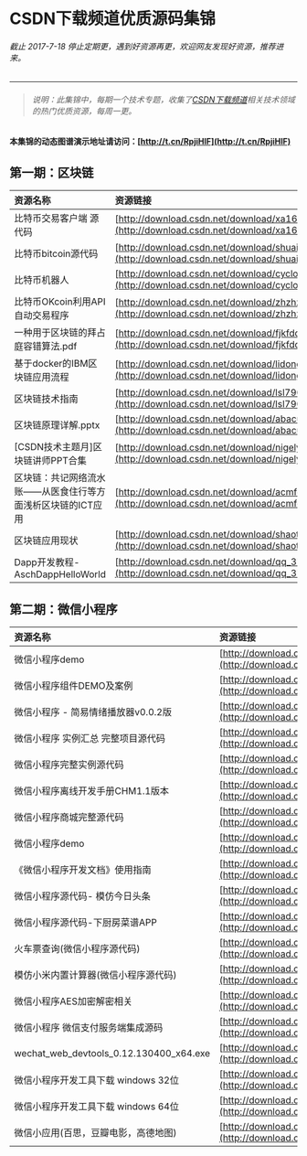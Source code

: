 # CSDN下载频道优质源码集锦

###### 截止 2017-7-18 停止定期更，遇到好资源再更，欢迎网友发现好资源，推荐进来。

----------

> ###### 说明：此集锦中，每期一个技术专题，收集了[CSDN下载频道](http://download.csdn.net)相关技术领域的热门优质资源，每周一更。

#### 本集锦的动态图谱演示地址请访问：[http://t.cn/RpjiHlF](http://t.cn/RpjiHlF)

## 第一期：区块链

|资源名称|资源链接|
|:-----------------|:------------------|
|比特币交易客户端 源代码|[http://download.csdn.net/download/xa163/6689317](http://download.csdn.net/download/xa163/6689317)|
|比特币bitcoin源代码|[http://download.csdn.net/download/shuaimengxia/7023947](http://download.csdn.net/download/shuaimengxia/7023947)|
|比特币机器人|[http://download.csdn.net/download/cyclonesz816/8240753](http://download.csdn.net/download/cyclonesz816/8240753)|
|比特币OKcoin利用API自动交易程序|[http://download.csdn.net/download/zhzhzh3/8495303](http://download.csdn.net/download/zhzhzh3/8495303)|
|一种用于区块链的拜占庭容错算法.pdf|[http://download.csdn.net/download/fjkfddsfds/9614147](http://download.csdn.net/download/fjkfddsfds/9614147)|
|基于docker的IBM区块链应用流程|[http://download.csdn.net/download/lidonglovebaby/9615531](http://download.csdn.net/download/lidonglovebaby/9615531)|
|区块链技术指南|[http://download.csdn.net/download/lsl7909/9620289](http://download.csdn.net/download/lsl7909/9620289)|
|区块链原理详解.pptx|[http://download.csdn.net/download/abacusicom/9628150](http://download.csdn.net/download/abacusicom/9628150)|
|[CSDN技术主题月]区块链讲师PPT合集|[http://download.csdn.net/download/nigelyq/9704339](http://download.csdn.net/download/nigelyq/9704339)|
|区块链：共记网络流水账——从医食住行等方面浅析区块链的ICT应用|[http://download.csdn.net/download/acmforfun/9710102](http://download.csdn.net/download/acmforfun/9710102)|
|区块链应用现状|[http://download.csdn.net/download/shaotong/9712044](http://download.csdn.net/download/shaotong/9712044)|
|Dapp开发教程-AschDappHelloWorld|[http://download.csdn.net/download/qq_37268183/9730442](http://download.csdn.net/download/qq_37268183/9730442)|

## 第二期：微信小程序

|资源名称|资源链接|
|:-----|:-------|
|微信小程序demo|[http://download.csdn.net/download/a398613391/9638446](http://download.csdn.net/download/a398613391/9638446)|
|微信小程序组件DEMO及案例|[http://download.csdn.net/download/whzhaochao/9642250](http://download.csdn.net/download/whzhaochao/9642250)|
|微信小程序 - 简易情绪播放器v0.0.2版|[http://download.csdn.net/download/xiaohan1990718/9643957](http://download.csdn.net/download/xiaohan1990718/9643957)|
|微信小程序 实例汇总 完整项目源代码|[http://download.csdn.net/download/wyx100/9670301](http://download.csdn.net/download/wyx100/9670301)|
|微信小程序完整实例源代码|[http://download.csdn.net/download/wyx100/9670627](http://download.csdn.net/download/wyx100/9670627)|
|微信小程序离线开发手册CHM1.1版本|[http://download.csdn.net/download/anxiaoxiong110/9672706](http://download.csdn.net/download/anxiaoxiong110/9672706)|
|微信小程序商城完整源代码|[http://download.csdn.net/download/wyx100/9677923](http://download.csdn.net/download/wyx100/9677923)|
|微信小程序demo|[http://download.csdn.net/download/u014607184/9681357](http://download.csdn.net/download/u014607184/9681357)|
|《微信小程序开发文档》使用指南|[http://download.csdn.net/download/w3cschoolcn/9698261](http://download.csdn.net/download/w3cschoolcn/9698261)|
|微信小程序源代码- 模仿今日头条|[http://download.csdn.net/download/wyx100/9709605](http://download.csdn.net/download/wyx100/9709605)|
|微信小程序源代码-下厨房菜谱APP|[http://download.csdn.net/download/wyx100/9709607](http://download.csdn.net/download/wyx100/9709607)|
|火车票查询(微信小程序源代码)|[http://download.csdn.net/download/wyx100/9709649](http://download.csdn.net/download/wyx100/9709649)|
|模仿小米内置计算器(微信小程序源代码)|[http://download.csdn.net/download/wyx100/9709655](http://download.csdn.net/download/wyx100/9709655)|
|微信小程序AES加密解密相关|[http://download.csdn.net/download/happy__everyday/9729637](http://download.csdn.net/download/happy__everyday/9729637)|
|微信小程序 微信支付服务端集成源码|[http://download.csdn.net/download/qq_31048651/9729733](http://download.csdn.net/download/qq_31048651/9729733)|
|wechat_web_devtools_0.12.130400_x64.exe|[http://download.csdn.net/download/qq_14880455/9732770](http://download.csdn.net/download/qq_14880455/9732770)|
|微信小程序开发工具下载 windows 32位|[http://download.csdn.net/download/aixin100/9733569](http://download.csdn.net/download/aixin100/9733569)|
|微信小程序开发工具下载 windows 64位|[http://download.csdn.net/download/aixin100/9733573](http://download.csdn.net/download/aixin100/9733573)|
|微信小应用(百思，豆瓣电影，高德地图)|[http://download.csdn.net/download/ecstatic/9737973](http://download.csdn.net/download/ecstatic/9737973)|

